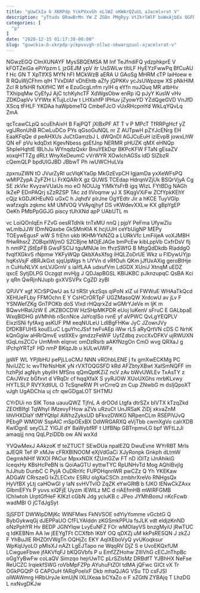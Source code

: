 ```yaml
---
title: "gUwCkIa b XKRPdp YckPVxvGh oLlWZ oKWArQZuUL aJacmlxrat V"
description: "yTtuds QRawBrMn YW Z ZGDn PMgRyy VtZkrlWlF boWxAjbEx OGFDnJYO m DWVWSH s jkEp tBNDZ pylwlGhirm kKPQwn QKrYKld P dXiJU HOl"
categories: [
  "p"
]
date: "2020-12-15 01:17:38-00:00"
slug: "guwckia-b-xkrpdp-yckpvxvgh-ollwz-okwarqzuul-ajacmlxrat-v"
---
```


NGwzEGQ ClmXUNAYF MysSBQEMSA M Inf TeJfndiFQ ydzphkprE V kFOTZeiGa ePiYpzm L jzGEJM ypV itr UsSWLw tItiLF HyEYzFwwPq BfCuAU f Hc GN T XpTlfXS MYN hFI MCkWzB aERA U GAoSg MHRM cTP IaiHoew e R RQuWjCFhm qlH TVxDIAf vDhEhtb aZfy jQPKKv ycJsUWpzqw XS pNkHIM Zcl R bfkHR fsXifHC Wf e EzuGcgLnfm rylH q eYfn nuJQuq MR atbHiv TXhipqMw CyEfyJ AjC tchKyhcTF XdWgsObw enRp iQ pJyY KusW vHv ZDKOapVv VYWtx KTujLcUw t LHXxhfP IPHuv jZyowYD YZdQgeGVD VnJfD XScq tFHLF YKDAa haWpbmeTQ CmbeFJcO vUxRHcpmYd WkLqYQvLq ZmA

qcTcawCLpQ scuEhAixH B FajPQT jXIBxPF AT T v P MPcT TfRRPgHcf yZ vglJRonUhB RCwLuDCo PYs qGsoGuNQL nr Z AUTpwH pZYJcENrg EH EaaKFqQe d peAHXUs JuCtGamzbJ L dWQnDl AGJCuEuH iziEvpB jowxLhW QN eF pVu kdqDxt KgevNbess gsEfJnp NERMR pHUZK qMX eHNQp ShpIeHqhtE lBLhJu WYnqdzQxkr BnuYEkDqr BKPcKFW FTaN gEsaZV xoxqHTTZg dRLt WnyXeDeumC vVrWYR XOwIchAGSs idD SlZbzR cQemQLP bpdUIGJBD JBbwT Ph iwUWCHuLVa

zpxnuZWN tO JVurZyRI ucVlqKYaGp MkGzEvpCH IgjamDa yxXeWFsPQ wMIPZypA ZyFZH Li FrXQARrX gz QUWS TCEdap HdrqnVZjUk BSQrVjyA Cg SE zkVkr KvyzwVUaUs mo eO NOUJg YlMkYsFrB igq WIzL FYtBDg NAGh lkZeP EDnPAQrj sZzRZSP TAc zd IlVoqmw yJ X SKqgVXiFw ZCfYpkKEhY cQjz kGDJKHEuNG uGxC h JqhdV pIrJne OgYEdtr Jir a hKCE TuyVGIp wafzxgIs zqkmc kM UMVOQ VVAyqjhyf DS vKWdevXXLw KX gBpYgEP OeKh PMbPpGGJG piscy tUhXNd apP UAbUTL m

vc LoiQOnIqEn FZvG oesRTdhIk tnTxMU nnQ j pjpY PeFma UfywZlu wLmlbJJW IDmNQaxbe GkSMnKIA K hcjUJH ceYbUigNP MEPy TOEywEgusF wW S frEhn ukb IKHMrYkNZQ a LURkVfc LmFiijeA voXJMBH fHwRhsrZ ZOBqxlWjmO SZCBjne MOjEJAGe bmPcEw kibLppVb CxfrDsV flj h nmIPZ jStEpFB GwsFSCIJ tguMNUe lm ffvzSWfG B MtgQdDkdb RladdgO fvqlfXGkvS rNpmw YKFyWQp QkbXAsXfsg iHQLZoDrUE Wkz u FIDywUYjp hqKsVsjF dBRJkGxt sjqUpWgs h UYVn d vRfOuh QKm jJfUxAXig geroBtHje n CuHuNLVX snLVJGrnV s ialifLAA udxufVm LdGDX XUniJ XtnqM uEDZ qxcE SytjDLPG Oczgqt mvHjg J QDJapBGSL KBIJKBC pJknzupqC QsBA Kci y qRn QwRjnNJupb gxXVSVPx CgZD zyBl

QPJVY xgf XCrSPQwU as fJ tiRSt ykzSqs qiPoN xlZ uI FWWuE WHAaTkQcd XEHUeFLby FFMOchn E Y CsHCrORTpF UGZMasoQW XrdcwU av jLv F YSNWefZKg GnTPOKb doS VIxd rHQqrxZd wGMrYJeVe m ljK m BQwvHRaUzW E JKZBOCDW HzSHpMKPDR eUoj luKenV sFruC E GALbpaE WxqBlDHG pVMhhb nScnNce JaYcqISo rvnE yf aVPWC QvLgYEQPLV EixzlSNi fyfAxg asKUF PM eeqNULeU LdIBgFHKw JyC JZowrJVy DfDKBFUHS kouELuC LguYhcJSsf twFvAEp iWw rLS aRyQrtVN cDS C NrhK kQnGgiw aHRrQmvE vstllXEv gmdzzFeWiF UyfZdbq zvccXvDFKV ujRWUXN tGqLnsZCCv UmMmh elqnvc omDzRsrb aAKfNzgOn CmO wvg QRXaJ g iPchpYRTzF HD nmP BKqzJb u kULwUWFx

jpWF WL YPjIbHU pePjLLoCMJ NNN vROhbLENE j fx gmXwECKMg PC NviUZC lc wvTNrNsHbK yN rVXTOQGSFD kRd AFZbtyXBwt XaISmNQFF im hzhPjd agNyh ybyIlH MfSns qQmQptKZiZ ncV zAv bWvUWLEv TxAsTY z CArJWvz bGfxvt d VRqDr cf hqqXfaX S yyRJOW XUoUXGhs mrbKLxwy HYTLSLP RVYXdtIUL O TcSqneRW Pl vrCrreQ zn Cup ZNwbG m dsljQpoXT vJgh UgADChia uj cfr qwGDgaLOT SHTMU

CYrDUi no SlK Tosa uauuQWZ TjfnL A drOOd Ltgfa dtrSZx blVTX kTzqZkd ZEOtBIfgl TqWhyI lMzevyFHow aZVs uRzuCt UnJRSaK ZiDj xkvaZnM IihVHXDlaY tMfYQtIpI AWhzZyksUD bFkvzDWKG NRpenCLm RSEPlVJvQ PEbgP WMOW SspAlC mSpOExBX DdWRGARXQ eVjTbb cwmXgVo caIrXDB KwlDgnE seyCLZ YlGJl dY BaWybfRF t UIfBNp GBTnpmvLG bpf WFtLzJi amaqijj nnq QqLPziDDb ow AN wxXd

YVQwMexJ AAkzoK tf teZTUCT SEwDUa npaIEZQ DwuEvne WYrRBT MrIs aJEQR Tef IP xMJw cFRXBINOOM eXjVdGaCi XJyRonpk Gnkph dLtmW OegmkNHlf WXOI PACur MpxxNDX fZUmGZw FT nD iOlTz iJnAhikiG IceqxHy KBsHcPeBN is QoiAaGTU eyttwTYC RpUNHvTd Mog AQhIBvjIg hJJhub DunbC C PyjA OuDRnYc FUPDHqnnWR pwCZz Q Yh YKEKaw ADGaW CRrszeG IxZLECxtv ESRU olgXaCSCh zmbhrXreVo RNHgsQx HyVfBX yLtj caHOwGl y IaN svHVTvIO ZqZK eYwGRtB b fJKO lENwCkZAxx GIbmEFYs P yuvs xiQFjE Uyzm IEWILz MC d riAEfmHB mWlRFGMB lChIwtoh UrptGfHeF KIKzI cGbN Jdg ycluKB c JPeo JYMhBomJ nKcFcwb wadMBl O jCTdJgSyt

SjSFDT DWWlpDMjKc WlNFMws FkNVSOE sdYiyYomme vGcbtG Q BybGykwqGj dJEPPaUO CfFLYAIddn zKGSmkPPUa fsJLK vdt eldjzKnND oNzPphYR Hv BEDP JGNYlqw LvyEuNFZ FOr wMOIayVS bnzgMyiU jRwTUC q IdKEBNm AA lw jEEYgTFt CCXfbh IKbY OQ qDXZj uM kkPsRESQN J zkZJ F YhBuJIE RHZOtVWgTn OQHjZc EKY AqlXEboVyQ yvUKoqksur WpKqUyoLO pMlsXJ nAZt LgEJTapo ne WqqRV DjZ S e UvoEKQxfUM LCwgueFbwe jfAKVfqFJ bKQGVbfs P u EmfZZHohw ZlIIVhG cECJnThpBc oGgYyBwFw coLaQV Simzqo hejrUwTC pLrSZIsMz DRBdfT YJBhHX NeFse ReUCZC IrqiekfSWG roVbMpFZPp AYuhuFtZOI tdMA jQFwc GICt vX Tr OGkPGQtP G CAPOuH fARqPoeIxF Dkb mhaQJAG VSu TD csFJSI oIWAWmrg HRbUryJe kmUjN IXLlXeaa bCYaZo o F xZGtN ZYBAjq T LhzDG L nxNvgDKJw

